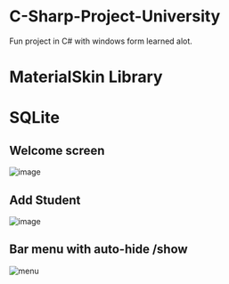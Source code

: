 # C-Sharp-Project-University
Fun project in C# with windows form learned alot.

# MaterialSkin Library
# SQLite 


## Welcome screen

![image](https://user-images.githubusercontent.com/65309085/167643480-177c7bd7-0c98-44ee-b54d-4aecb3c89ca6.png)

## Add Student

![image](https://user-images.githubusercontent.com/65309085/167643720-338a2ab3-47c3-484a-b5ef-7c917a0475ca.png)

## Bar menu with auto-hide /show

![menu](https://user-images.githubusercontent.com/65309085/167644290-a9717049-e522-4d22-b3f7-ab8f5b10b147.png)


